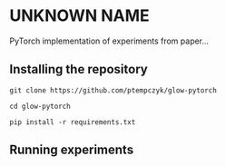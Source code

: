 # UNKNOWN NAME
PyTorch implementation of experiments from paper...

## Installing the repository

`git clone https://github.com/ptempczyk/glow-pytorch`

`cd glow-pytorch`

`pip install -r requirements.txt`

## Running experiments